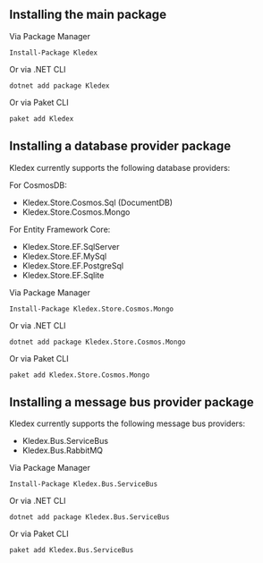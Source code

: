 ## Installing the main package

Via Package Manager

    Install-Package Kledex
   
Or via .NET CLI

    dotnet add package Kledex
    
Or via Paket CLI

    paket add Kledex

## Installing a database provider package

Kledex currently supports the following database providers:

For CosmosDB:
- Kledex.Store.Cosmos.Sql (DocumentDB)
- Kledex.Store.Cosmos.Mongo

For Entity Framework Core:
- Kledex.Store.EF.SqlServer
- Kledex.Store.EF.MySql
- Kledex.Store.EF.PostgreSql
- Kledex.Store.EF.Sqlite

Via Package Manager

    Install-Package Kledex.Store.Cosmos.Mongo
    
Or via .NET CLI

    dotnet add package Kledex.Store.Cosmos.Mongo

Or via Paket CLI

    paket add Kledex.Store.Cosmos.Mongo

## Installing a message bus provider package

Kledex currently supports the following message bus providers:
- Kledex.Bus.ServiceBus
- Kledex.Bus.RabbitMQ

Via Package Manager

    Install-Package Kledex.Bus.ServiceBus
    
Or via .NET CLI

    dotnet add package Kledex.Bus.ServiceBus

Or via Paket CLI

    paket add Kledex.Bus.ServiceBus